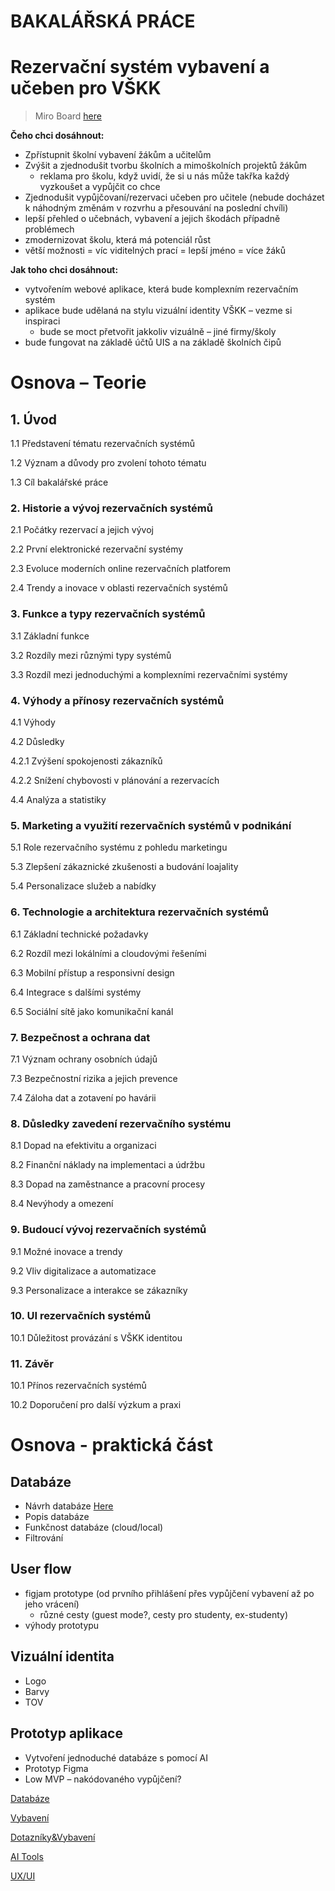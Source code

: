 # BAKALÁŘSKÁ PRÁCE

# Rezervační systém vybavení a učeben pro VŠKK

> Miro Board [here](https://miro.com/welcomeonboard/NWJLSGJibGFuSExXcWdJNnNxcTRwT0lWYWNUZkxUV1VhakEzd2NCcDUxZ3ZiQ0dDUVBqUkY2OFduYzNLdHNFeHwzNDU4NzY0NTY2NDUyODIxNzA5fDI=?share_link_id=492301532091)
> 

**Čeho chci dosáhnout:**

- Zpřístupnit školní vybavení žákům a učitelům
- Zvýšit a zjednodušit tvorbu školních a mimoškolních projektů žákům
    - reklama pro školu, když uvidí, že si u nás může takřka každý vyzkoušet a vypůjčit co chce
- Zjednodušit vypůjčovaní/rezervaci učeben pro učitele (nebude docházet k náhodným změnám v rozvrhu a přesouvání na poslední chvíli)
- lepší přehled o učebnách, vybavení a jejich škodách případně problémech
- zmodernizovat školu, která má potenciál růst
- větší možnosti = víc viditelných prací = lepší jméno = více žáků

**Jak toho chci dosáhnout:**

- vytvořením webové aplikace, která bude komplexním rezervačním systém
- aplikace bude udělaná na stylu vizuální identity VŠKK – vezme si inspiraci
    - bude se moct přetvořit jakkoliv vizuálně – jiné firmy/školy
- bude fungovat na základě účtů UIS a na základě školních čipů

# Osnova – Teorie

## **1. Úvod**

1.1 Představení tématu rezervačních systémů

1.2 Význam a důvody pro zvolení tohoto tématu

1.3 Cíl bakalářské práce

### 2. **Historie a vývoj rezervačních systémů**

2.1 Počátky rezervací a jejich vývoj

2.2 První elektronické rezervační systémy

2.3 Evoluce moderních online rezervačních platforem

2.4 Trendy a inovace v oblasti rezervačních systémů

### 3. **Funkce a typy rezervačních systémů**

3.1 Základní funkce

3.2 Rozdíly mezi různými typy systémů

3.3 Rozdíl mezi jednoduchými a komplexními rezervačními systémy

### 4. **Výhody a přínosy rezervačních systémů**

4.1 Výhody

4.2 Důsledky

4.2.1 Zvýšení spokojenosti zákazníků

4.2.2 Snížení chybovosti v plánování a rezervacích

4.4 Analýza a statistiky

### 5. **Marketing a využití rezervačních systémů v podnikání**

5.1 Role rezervačního systému z pohledu marketingu

5.3 Zlepšení zákaznické zkušenosti a budování loajality

5.4 Personalizace služeb a nabídky

### 6. **Technologie a architektura rezervačních systémů**

6.1 Základní technické požadavky

6.2 Rozdíl mezi lokálními a cloudovými řešeními

6.3 Mobilní přístup a responsivní design

6.4 Integrace s dalšími systémy

6.5 Sociální sítě jako komunikační kanál

### 7. **Bezpečnost a ochrana dat**

7.1 Význam ochrany osobních údajů

7.3 Bezpečnostní rizika a jejich prevence

7.4 Záloha dat a zotavení po havárii

### 8. **Důsledky zavedení rezervačního systému**

8.1 Dopad na efektivitu a organizaci

8.2 Finanční náklady na implementaci a údržbu

8.3 Dopad na zaměstnance a pracovní procesy

8.4 Nevýhody a omezení

### 9. **Budoucí vývoj rezervačních systémů**

9.1 Možné inovace a trendy

9.2 Vliv digitalizace a automatizace

9.3 Personalizace a interakce se zákazníky

### 10. UI rezervačních systémů

10.1 Důležitost provázání s VŠKK identitou

### 11. **Závěr**

10.1 Přínos rezervačních systémů

10.2 Doporučení pro další výzkum a praxi

# Osnova - praktická část

## Databáze

- Návrh databáze [Here](BAKALA%CC%81R%CC%8CSKA%CC%81%20PRA%CC%81CE%201209e56f3e31804db0aaee3ea8f9e5a8/Databa%CC%81ze%201319e56f3e3180898fe0debf5aa38b41.md)
- Popis databáze
- Funkčnost databáze (cloud/local)
- Filtrování

## User flow

- figjam prototype (od prvního přihlášení přes vypůjčení vybavení až po jeho vrácení)
    - různé cesty (guest mode?, cesty pro studenty, ex-studenty)
- výhody prototypu

## Vizuální identita

- Logo
- Barvy
- TOV

## Prototyp aplikace

- Vytvoření jednoduché databáze s pomocí AI
- Prototyp Figma
- Low MVP – nakódovaného vypůjčení?

[Databáze](BAKALA%CC%81R%CC%8CSKA%CC%81%20PRA%CC%81CE%201209e56f3e31804db0aaee3ea8f9e5a8/Databa%CC%81ze%201319e56f3e3180898fe0debf5aa38b41.md)

[Vybavení](BAKALA%CC%81R%CC%8CSKA%CC%81%20PRA%CC%81CE%201209e56f3e31804db0aaee3ea8f9e5a8/Vybaveni%CC%81%201319e56f3e318043bfe5c1fa5652ec9d.md)

[Dotazníky&Vybavení](BAKALA%CC%81R%CC%8CSKA%CC%81%20PRA%CC%81CE%201209e56f3e31804db0aaee3ea8f9e5a8/Dotazni%CC%81ky&Vybaveni%CC%81%201339e56f3e3180ee9f46eb8057749afd.md)

[AI Tools](BAKALA%CC%81R%CC%8CSKA%CC%81%20PRA%CC%81CE%201209e56f3e31804db0aaee3ea8f9e5a8/AI%20Tools%201219e56f3e318084ac68ed626c4da421.md)

[UX/UI](BAKALA%CC%81R%CC%8CSKA%CC%81%20PRA%CC%81CE%201209e56f3e31804db0aaee3ea8f9e5a8/UX%20UI%201319e56f3e3180d999c1dc81a14b03ab.md)